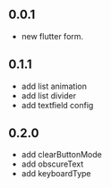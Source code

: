 ## 0.0.1
* new flutter form.

## 0.1.1
* add list animation
* add list divider
* add textfield config

## 0.2.0
* add clearButtonMode
* add obscureText
* add keyboardType